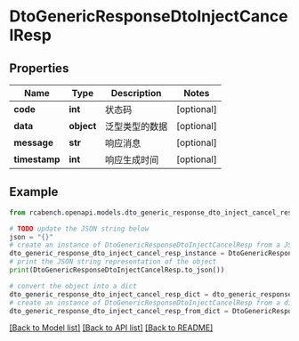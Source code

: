 # DtoGenericResponseDtoInjectCancelResp


## Properties

Name | Type | Description | Notes
------------ | ------------- | ------------- | -------------
**code** | **int** | 状态码 | [optional] 
**data** | **object** | 泛型类型的数据 | [optional] 
**message** | **str** | 响应消息 | [optional] 
**timestamp** | **int** | 响应生成时间 | [optional] 

## Example

```python
from rcabench.openapi.models.dto_generic_response_dto_inject_cancel_resp import DtoGenericResponseDtoInjectCancelResp

# TODO update the JSON string below
json = "{}"
# create an instance of DtoGenericResponseDtoInjectCancelResp from a JSON string
dto_generic_response_dto_inject_cancel_resp_instance = DtoGenericResponseDtoInjectCancelResp.from_json(json)
# print the JSON string representation of the object
print(DtoGenericResponseDtoInjectCancelResp.to_json())

# convert the object into a dict
dto_generic_response_dto_inject_cancel_resp_dict = dto_generic_response_dto_inject_cancel_resp_instance.to_dict()
# create an instance of DtoGenericResponseDtoInjectCancelResp from a dict
dto_generic_response_dto_inject_cancel_resp_from_dict = DtoGenericResponseDtoInjectCancelResp.from_dict(dto_generic_response_dto_inject_cancel_resp_dict)
```
[[Back to Model list]](../README.md#documentation-for-models) [[Back to API list]](../README.md#documentation-for-api-endpoints) [[Back to README]](../README.md)


